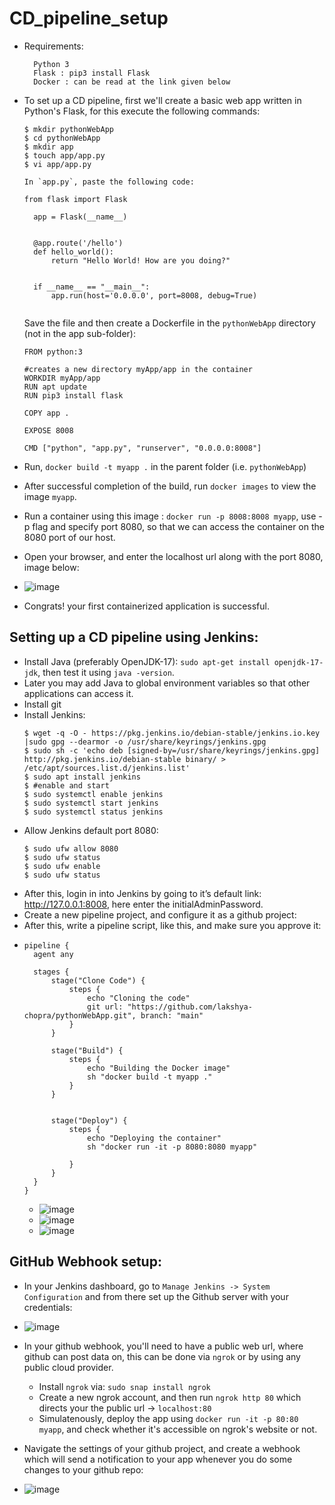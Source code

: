 # CD_pipeline_setup
- Requirements:
  ```
    Python 3 
    Flask : pip3 install Flask
    Docker : can be read at the link given below
  ```
- To set up a CD pipeline, first we'll create a basic web app written in Python's Flask, for this execute the following commands:
  ```
  $ mkdir pythonWebApp
  $ cd pythonWebApp
  $ mkdir app
  $ touch app/app.py
  $ vi app/app.py
  ```
  
  ```
  In `app.py`, paste the following code:
   
  from flask import Flask
    
    app = Flask(__name__)
    
    
    @app.route('/hello')
    def hello_world():
        return "Hello World! How are you doing?"
    
    
    if __name__ == "__main__":
        app.run(host='0.0.0.0', port=8008, debug=True)
 
    ```
  Save the file and then create a Dockerfile in the `pythonWebApp` directory (not in the app sub-folder):
  ```
  FROM python:3

  #creates a new directory myApp/app in the container
  WORKDIR myApp/app
  RUN apt update
  RUN pip3 install flask
  
  COPY app .
  
  EXPOSE 8008
  
  CMD ["python", "app.py", "runserver", "0.0.0.0:8008"]

  ```
- Run, `docker build -t myapp .` in the parent folder (i.e. `pythonWebApp`)
- After successful completion of the build, run `docker images` to view the image `myapp`.
- Run a container using this image : `docker run -p 8008:8008 myapp`, use -p flag and specify port 8080, so that we can access the container on the 8080 port of our host.
- Open your browser, and enter the localhost url along with the port 8080, image below:
- ![image](https://github.com/lakshya-chopra/CD_pipeline_setup/assets/77010972/c0ca9d9b-f4cb-4d7a-a2ef-4cdb4b22399e)
- Congrats! your first containerized application is successful.

## Setting up a CD pipeline using Jenkins:
- Install Java (preferably OpenJDK-17):
  `sudo apt-get install openjdk-17-jdk`, then
  test it using `java -version`.
- Later you may add Java to global environment variables so that other applications can access it.
- Install git
- Install Jenkins:
    ```
    $ wget -q -O - https://pkg.jenkins.io/debian-stable/jenkins.io.key |sudo gpg --dearmor -o /usr/share/keyrings/jenkins.gpg
    $ sudo sh -c 'echo deb [signed-by=/usr/share/keyrings/jenkins.gpg] http://pkg.jenkins.io/debian-stable binary/ > /etc/apt/sources.list.d/jenkins.list'
    $ sudo apt install jenkins
    $ #enable and start
    $ sudo systemctl enable jenkins
    $ sudo systemctl start jenkins
    $ sudo systemctl status jenkins
    ```
- Allow Jenkins default port 8080:
  ```
  $ sudo ufw allow 8080
  $ sudo ufw status
  $ sudo ufw enable
  $ sudo ufw status
  ```
- After this, login in into Jenkins by going to it’s default link: http://127.0.0.1:8008, here enter the initialAdminPassword.
- Create a new pipeline project, and configure it as a github project:
- After this, write a pipeline script, like this, and make sure you approve it:
- ```
  pipeline {
    agent any

    stages {
        stage("Clone Code") {
            steps {
                echo "Cloning the code"
                git url: "https://github.com/lakshya-chopra/pythonWebApp.git", branch: "main"
            }
        }

        stage("Build") {
            steps {
                echo "Building the Docker image"
                sh "docker build -t myapp ."
            }
        }


        stage("Deploy") {
            steps {
                echo "Deploying the container"
                sh "docker run -it -p 8080:8080 myapp"
                
            }
        }
    }
  }
  ```
  - ![image](https://github.com/lakshya-chopra/CD_pipeline_setup/assets/77010972/2ffc188c-3687-41b5-8f82-e8adf8c5bb49)
  - ![image](https://github.com/lakshya-chopra/CD_pipeline_setup/assets/77010972/8c0491ae-cab0-49e3-a05a-4e161ab0b5b9)
  - ![image](https://github.com/lakshya-chopra/CD_pipeline_setup/assets/77010972/e571636f-92f4-478c-9fbb-89dd3d72caca)


## GitHub Webhook setup:
-  In your Jenkins dashboard, go to `Manage Jenkins -> System Configuration` and from there set up the Github server with your credentials:
- ![image](https://github.com/lakshya-chopra/CD_pipeline_setup/assets/77010972/a97e68dd-868d-441d-8589-094bae0278b5)
- In your github webhook, you'll need to have a public web url, where github can post data on, this can be done via `ngrok` or by using any public cloud provider.
    - Install `ngrok` via: ```sudo snap install ngrok```
    - Create a new ngrok account, and then run `ngrok http 80` which directs your the public url -> `localhost:80`
    - Simulatenously, deploy the app using `docker run -it -p 80:80 myapp`, and check whether it's accessible on ngrok's website or not.

- Navigate the settings of your github project, and create a webhook which will send a notification to your app whenever you do some changes to your github repo:
- ![image](https://github.com/lakshya-chopra/CD_pipeline_setup/assets/77010972/84edf10b-6fbd-4d03-9be0-adb8542ec9e6)


  




